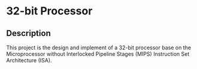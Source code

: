 # 32-bit Processor
## Description
This project is the design and implement of a 32-bit processor base on the Microprocessor without Interlocked Pipeline Stages (MIPS) Instruction Set Architecture (ISA).

